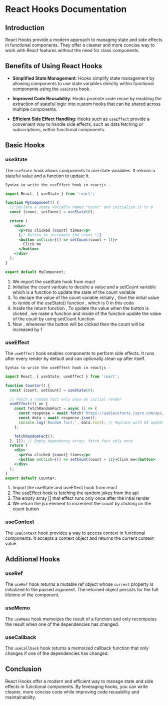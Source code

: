 # React Hooks Documentation

## Introduction

React Hooks provide a modern approach to managing state and side effects in functional components. They offer a cleaner and more concise way to work with React features without the need for class components.

## Benefits of Using React Hooks

- **Simplified State Management**: Hooks simplify state management by allowing components to use state variables directly within functional components using the `useState` hook.
  
- **Improved Code Reusability**: Hooks promote code reuse by enabling the extraction of stateful logic into custom hooks that can be shared across multiple components.
  
- **Efficient Side Effect Handling**: Hooks such as `useEffect` provide a convenient way to handle side effects, such as data fetching or subscriptions, within functional components.

## Basic Hooks

### useState

The `useState` hook allows components to use state variables. It returns a stateful value and a function to update it.

`Syntax to write the useEffect hook in reactjs -`
```jsx
import React, { useState } from 'react';

function MyComponent() {
  // Declare a state variable named "count" and initialize it to 0
  const [count, setCount] = useState(0);

  return (
    <div>
      <p>You clicked {count} times</p>
      {/* Button to increment the count */}
      <button onClick={() => setCount(count + 1)}>
        Click me
      </button>
    </div>
  );
}

export default MyComponent;

```
<ol>
  <li>We import the useState hook from react</li>
  <li>Initialise the count varibale to decalre a value and a setCount variable which is a function to update the state of the count variable</li>
  <li>To declare the value of the count variable initially , Give the initial value to isnide of the useState() function , which is 0 in this code</li>
  <li>Inside the return function , To update the value when the button is clicked , we make a function and inside of the function update the value of the count 
  by using setCount function
  </li>
  <li>Now , whenever the button will be clicked then the count will be increased by 1 </li>
</ol>

### useEffect

The `useEffect` hook enables components to perform side effects. It runs after every render by default and can optionally clean up after itself.

`Syntax to write the useEffect hook in reactjs - `

```jsx
import React, { useState, useEffect } from 'react';

function Counter() {
  const [count, setCount] = useState(0);

  // Fetch a random fact only once on initial render
  useEffect(() => {
    const fetchRandomFact = async () => {
      const response = await fetch('https://uselessfacts.jspro.com/api/v1/random');
      const data = await response.json();
      console.log('Random fact:', data.text); // Replace with UI update for the fact
    };

    fetchRandomFact();
  }, []); // Empty dependency array: fetch fact only once
  return (
    <div>
      <p>You clicked {count} times</p>
      <button onClick={() => setCount(count + 1)}>Click me</button>
    </div>
  );
}
export default Counter;
```
<ol>
<li>Import the useState and useEffect hook from react</li>
<li>The useEffect hook is fetching the random jokes from the api</li>
<li>The empty array [] that effect runs only once after the intial render </li>
<li>We return the jsx element to increment the count by clicking on the count button</li>
</ol>

### useContext

The `useContext` hook provides a way to access context in functional components. It accepts a context object and returns the current context value.

## Additional Hooks

### useRef

The `useRef` hook returns a mutable ref object whose `current` property is initialized to the passed argument. The returned object persists for the full lifetime of the component.

### useMemo

The `useMemo` hook memoizes the result of a function and only recomputes the result when one of the dependencies has changed.

### useCallback

The `useCallback` hook returns a memoized callback function that only changes if one of the dependencies has changed.

## Conclusion

React Hooks offer a modern and efficient way to manage state and side effects in functional components. By leveraging hooks, you can write cleaner, more concise code while improving code reusability and maintainability.
